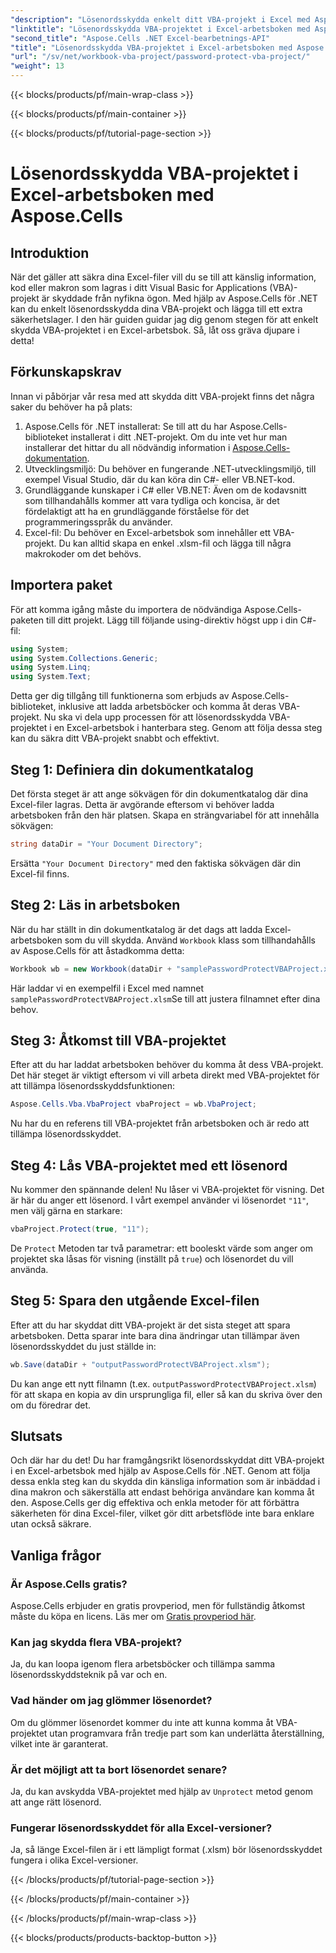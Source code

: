 ```yaml
---
"description": "Lösenordsskydda enkelt ditt VBA-projekt i Excel med Aspose.Cells för .NET. Följ den här steg-för-steg-guiden för förbättrad säkerhet."
"linktitle": "Lösenordsskydda VBA-projektet i Excel-arbetsboken med Aspose.Cells"
"second_title": "Aspose.Cells .NET Excel-bearbetnings-API"
"title": "Lösenordsskydda VBA-projektet i Excel-arbetsboken med Aspose.Cells"
"url": "/sv/net/workbook-vba-project/password-protect-vba-project/"
"weight": 13
---
```


{{< blocks/products/pf/main-wrap-class >}}

{{< blocks/products/pf/main-container >}}

{{< blocks/products/pf/tutorial-page-section >}}

# Lösenordsskydda VBA-projektet i Excel-arbetsboken med Aspose.Cells

## Introduktion
När det gäller att säkra dina Excel-filer vill du se till att känslig information, kod eller makron som lagras i ditt Visual Basic for Applications (VBA)-projekt är skyddade från nyfikna ögon. Med hjälp av Aspose.Cells för .NET kan du enkelt lösenordsskydda dina VBA-projekt och lägga till ett extra säkerhetslager. I den här guiden guidar jag dig genom stegen för att enkelt skydda VBA-projektet i en Excel-arbetsbok. Så, låt oss gräva djupare i detta!
## Förkunskapskrav
Innan vi påbörjar vår resa med att skydda ditt VBA-projekt finns det några saker du behöver ha på plats:
1. Aspose.Cells för .NET installerat: Se till att du har Aspose.Cells-biblioteket installerat i ditt .NET-projekt. Om du inte vet hur man installerar det hittar du all nödvändig information i [Aspose.Cells-dokumentation](https://reference.aspose.com/cells/net/).
2. Utvecklingsmiljö: Du behöver en fungerande .NET-utvecklingsmiljö, till exempel Visual Studio, där du kan köra din C#- eller VB.NET-kod.
3. Grundläggande kunskaper i C# eller VB.NET: Även om de kodavsnitt som tillhandahålls kommer att vara tydliga och koncisa, är det fördelaktigt att ha en grundläggande förståelse för det programmeringsspråk du använder.
4. Excel-fil: Du behöver en Excel-arbetsbok som innehåller ett VBA-projekt. Du kan alltid skapa en enkel .xlsm-fil och lägga till några makrokoder om det behövs.
## Importera paket
För att komma igång måste du importera de nödvändiga Aspose.Cells-paketen till ditt projekt. Lägg till följande using-direktiv högst upp i din C#-fil:
```csharp
using System;
using System.Collections.Generic;
using System.Linq;
using System.Text;
```
Detta ger dig tillgång till funktionerna som erbjuds av Aspose.Cells-biblioteket, inklusive att ladda arbetsböcker och komma åt deras VBA-projekt.
Nu ska vi dela upp processen för att lösenordsskydda VBA-projektet i en Excel-arbetsbok i hanterbara steg. Genom att följa dessa steg kan du säkra ditt VBA-projekt snabbt och effektivt.
## Steg 1: Definiera din dokumentkatalog
Det första steget är att ange sökvägen för din dokumentkatalog där dina Excel-filer lagras. Detta är avgörande eftersom vi behöver ladda arbetsboken från den här platsen. Skapa en strängvariabel för att innehålla sökvägen:
```csharp
string dataDir = "Your Document Directory";
```
Ersätta `"Your Document Directory"` med den faktiska sökvägen där din Excel-fil finns.
## Steg 2: Läs in arbetsboken
När du har ställt in din dokumentkatalog är det dags att ladda Excel-arbetsboken som du vill skydda. Använd `Workbook` klass som tillhandahålls av Aspose.Cells för att åstadkomma detta:
```csharp
Workbook wb = new Workbook(dataDir + "samplePasswordProtectVBAProject.xlsm");
```
Här laddar vi en exempelfil i Excel med namnet `samplePasswordProtectVBAProject.xlsm`Se till att justera filnamnet efter dina behov.
## Steg 3: Åtkomst till VBA-projektet
Efter att du har laddat arbetsboken behöver du komma åt dess VBA-projekt. Det här steget är viktigt eftersom vi vill arbeta direkt med VBA-projektet för att tillämpa lösenordsskyddsfunktionen:
```csharp
Aspose.Cells.Vba.VbaProject vbaProject = wb.VbaProject;
```
Nu har du en referens till VBA-projektet från arbetsboken och är redo att tillämpa lösenordsskyddet.
## Steg 4: Lås VBA-projektet med ett lösenord
Nu kommer den spännande delen! Nu låser vi VBA-projektet för visning. Det är här du anger ett lösenord. I vårt exempel använder vi lösenordet `"11"`, men välj gärna en starkare:
```csharp
vbaProject.Protect(true, "11");
```
De `Protect` Metoden tar två parametrar: ett booleskt värde som anger om projektet ska låsas för visning (inställt på `true`) och lösenordet du vill använda.
## Steg 5: Spara den utgående Excel-filen
Efter att du har skyddat ditt VBA-projekt är det sista steget att spara arbetsboken. Detta sparar inte bara dina ändringar utan tillämpar även lösenordsskyddet du just ställde in:
```csharp
wb.Save(dataDir + "outputPasswordProtectVBAProject.xlsm");
```
Du kan ange ett nytt filnamn (t.ex. `outputPasswordProtectVBAProject.xlsm`) för att skapa en kopia av din ursprungliga fil, eller så kan du skriva över den om du föredrar det.
## Slutsats
Och där har du det! Du har framgångsrikt lösenordsskyddat ditt VBA-projekt i en Excel-arbetsbok med hjälp av Aspose.Cells för .NET. Genom att följa dessa enkla steg kan du skydda din känsliga information som är inbäddad i dina makron och säkerställa att endast behöriga användare kan komma åt den. Aspose.Cells ger dig effektiva och enkla metoder för att förbättra säkerheten för dina Excel-filer, vilket gör ditt arbetsflöde inte bara enklare utan också säkrare.
## Vanliga frågor
### Är Aspose.Cells gratis?
Aspose.Cells erbjuder en gratis provperiod, men för fullständig åtkomst måste du köpa en licens. Läs mer om [Gratis provperiod här](https://releases.aspose.com/).
### Kan jag skydda flera VBA-projekt?
Ja, du kan loopa igenom flera arbetsböcker och tillämpa samma lösenordsskyddsteknik på var och en.
### Vad händer om jag glömmer lösenordet?
Om du glömmer lösenordet kommer du inte att kunna komma åt VBA-projektet utan programvara från tredje part som kan underlätta återställning, vilket inte är garanterat.
### Är det möjligt att ta bort lösenordet senare?
Ja, du kan avskydda VBA-projektet med hjälp av `Unprotect` metod genom att ange rätt lösenord.
### Fungerar lösenordsskyddet för alla Excel-versioner?
Ja, så länge Excel-filen är i ett lämpligt format (.xlsm) bör lösenordsskyddet fungera i olika Excel-versioner.


{{< /blocks/products/pf/tutorial-page-section >}}

{{< /blocks/products/pf/main-container >}}

{{< /blocks/products/pf/main-wrap-class >}}

{{< blocks/products/products-backtop-button >}}